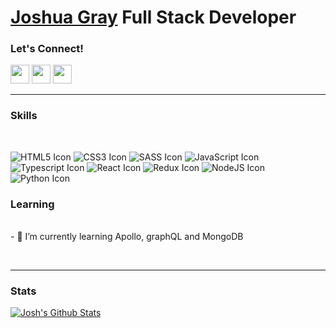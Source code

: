 # [Joshua Gray](https://joshgray.dev/) Full Stack Developer

### Let's Connect!

[<img height="30" src="https://img.shields.io/badge/linkedin-blue.svg?&style=for-the-badge&logo=linkedin&logoColor=white" />][linkedin]
[<img height="30" src="https://img.shields.io/badge/twitter-%231DA1F2.svg?&style=for-the-badge&logo=twitter&logoColor=white" />][twitter]
[<img height="30" src = "https://img.shields.io/badge/gmail-c14438?&style=for-the-badge&logo=gmail&logoColor=white">][gmail]
<br />

<hr />

### Skills

<br />
<p align="left">
<img src="https://raw.githubusercontent.com/zimashima/zimashima/master/assets/svgIcons/html5.svg" alt="HTML5 Icon"/>
<img src="https://raw.githubusercontent.com/zimashima/zimashima/master/assets/svgIcons/css3.svg" alt="CSS3 Icon"/>
<img src="https://raw.githubusercontent.com/zimashima/zimashima/master/assets/svgIcons/sass.svg" alt="SASS Icon"/>
<img src="https://raw.githubusercontent.com/zimashima/zimashima/master/assets/svgIcons/javascript.svg" alt="JavaScript Icon"/>
<img src="https://raw.githubusercontent.com/zimashima/zimashima/master/assets/svgIcons/typescript.svg" alt="Typescript Icon"/>
<img src="https://raw.githubusercontent.com/zimashima/zimashima/master/assets/svgIcons/react.svg" alt="React Icon" />
<img src="https://raw.githubusercontent.com/zimashima/zimashima/master/assets/svgIcons/redux.svg" alt="Redux Icon" />
<img src="https://raw.githubusercontent.com/zimashima/zimashima/master/assets/svgIcons/node-dot-js.svg" alt="NodeJS Icon"/>
<img src="https://raw.githubusercontent.com/zimashima/zimashima/master/assets/svgIcons/python.svg" alt="Python Icon"/>
</p><p align="center">

### Learning

<br />
- 🌱 I’m currently learning Apollo, graphQL and MongoDB

</p>
<br />
<hr />

### Stats

<a href="#stats">
<img align="center" alt="Josh's Github Stats" src="https://gh-readme-stats-jr2zafif6.vercel.app/api?username=squashgray&show_icons=true&count_private=true" />
</a>

<!--
<a href="#stats">
<img align="center" alt="Josh's top languages" src="https://gh-readme-stats-jr2zafif6.vercel.app/api/top-langs/?username=squashgray&layout=compact&langs_count=8" />
</a>
<h1 align="center">Hello there! <img src="https://raw.githubusercontent.com/ABSphreak/ABSphreak/master/gifs/Hi.gif" width="30px"> I'm Josh and I'm a Fullstack Developer</h1>-->

[linkedin]: https://www.linkedin.com/in/joshuagraydev/
[twitter]: https://twitter.com/squashgray
[gmail]: mailto:jdgray.dev@gmail.com

<!--
Here are some ideas to get you started:
- 🔭 I’m currently working on ...
- 🌱 I’m currently learning ...
- 👯 I’m looking to collaborate on ...
- 🤔 I’m looking for help with ...
- 💬 Ask me about ...
- ⚡ Fun fact: ...
-->
